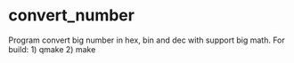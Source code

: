 # convert_number
Program convert big number in hex, bin and dec with support big math.
For build:
	1) qmake
	2) make
